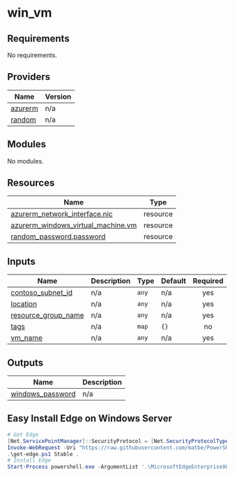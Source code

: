 # win_vm

<!-- BEGIN_TF_DOCS -->
## Requirements

No requirements.

## Providers

| Name | Version |
|------|---------|
| <a name="provider_azurerm"></a> [azurerm](#provider\_azurerm) | n/a |
| <a name="provider_random"></a> [random](#provider\_random) | n/a |

## Modules

No modules.

## Resources

| Name | Type |
|------|------|
| [azurerm_network_interface.nic](https://registry.terraform.io/providers/hashicorp/azurerm/latest/docs/resources/network_interface) | resource |
| [azurerm_windows_virtual_machine.vm](https://registry.terraform.io/providers/hashicorp/azurerm/latest/docs/resources/windows_virtual_machine) | resource |
| [random_password.password](https://registry.terraform.io/providers/hashicorp/random/latest/docs/resources/password) | resource |

## Inputs

| Name | Description | Type | Default | Required |
|------|-------------|------|---------|:--------:|
| <a name="input_contoso_subnet_id"></a> [contoso\_subnet\_id](#input\_contoso\_subnet\_id) | n/a | `any` | n/a | yes |
| <a name="input_location"></a> [location](#input\_location) | n/a | `any` | n/a | yes |
| <a name="input_resource_group_name"></a> [resource\_group\_name](#input\_resource\_group\_name) | n/a | `any` | n/a | yes |
| <a name="input_tags"></a> [tags](#input\_tags) | n/a | `map` | `{}` | no |
| <a name="input_vm_name"></a> [vm\_name](#input\_vm\_name) | n/a | `any` | n/a | yes |

## Outputs

| Name | Description |
|------|-------------|
| <a name="output_windows_password"></a> [windows\_password](#output\_windows\_password) | n/a |
<!-- END_TF_DOCS -->

## Easy Install Edge on Windows Server

```	powershell
# Get Edge
[Net.ServicePointManager]::SecurityProtocol = [Net.SecurityProtocolType]::Tls12
Invoke-WebRequest -Uri "https://raw.githubusercontent.com/matbe/PowerShell/master/Other/Get-EdgeEnterpriseMSI.ps1" -OutFile get-edge.ps1 -UseBasicParsing
.\get-edge.ps1 Stable .
# Install Edge
Start-Process powershell.exe -ArgumentList '.\MicrosoftEdgeEnterpriseX64.msi', '/q' -Wait
```